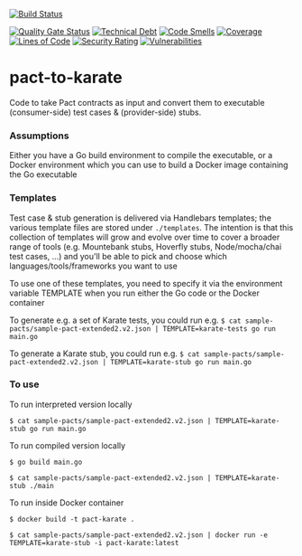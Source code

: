 [![Build Status](https://dev.azure.com/monch1962/monch1962/_apis/build/status/monch1962.pact-to-karate?branchName=master)](https://dev.azure.com/monch1962/monch1962/_build/latest?definitionId=7&branchName=master)

[![Quality Gate Status](https://sonarcloud.io/api/project_badges/measure?project=pact-to-karate&metric=alert_status)](https://sonarcloud.io/dashboard?id=pact-to-karate)
[![Technical Debt](https://sonarcloud.io/api/project_badges/measure?project=pact-to-karate&metric=sqale_index)](https://sonarcloud.io/dashboard?id=pact-to-karate)
[![Code Smells](https://sonarcloud.io/api/project_badges/measure?project=pact-to-karate&metric=code_smells)](https://sonarcloud.io/dashboard?id=pact-to-karate)
[![Coverage](https://sonarcloud.io/api/project_badges/measure?project=pact-to-karate&metric=coverage)](https://sonarcloud.io/dashboard?id=pact-to-karate)
[![Lines of Code](https://sonarcloud.io/api/project_badges/measure?project=pact-to-karate&metric=ncloc)](https://sonarcloud.io/dashboard?id=pact-to-karate)
[![Security Rating](https://sonarcloud.io/api/project_badges/measure?project=pact-to-karate&metric=security_rating)](https://sonarcloud.io/dashboard?id=pact-to-karate)
[![Vulnerabilities](https://sonarcloud.io/api/project_badges/measure?project=pact-to-karate&metric=vulnerabilities)](https://sonarcloud.io/dashboard?id=pact-to-karate)

# pact-to-karate

Code to take Pact contracts as input and convert them to executable (consumer-side) test cases & (provider-side) stubs.

### Assumptions

Either you have a Go build environment to compile the executable, or a Docker environment which you can use to build a Docker image containing the Go executable

### Templates

Test case & stub generation is delivered via Handlebars templates; the various template files are stored under `./templates`. The intention is that this collection of templates will grow and evolve over time to cover a broader range of tools (e.g. Mountebank stubs, Hoverfly stubs, Node/mocha/chai test cases, ...) and you'll be able to pick and choose which languages/tools/frameworks you want to use

To use one of these templates, you need to specify it via the environment variable TEMPLATE when you run either the Go code or the Docker container

To generate e.g. a set of Karate tests, you could run e.g. `$ cat sample-pacts/sample-pact-extended2.v2.json | TEMPLATE=karate-tests go run main.go`

To generate a Karate stub, you could run e.g. `$ cat sample-pacts/sample-pact-extended2.v2.json | TEMPLATE=karate-stub go run main.go`

### To use

To run interpreted version locally

`$ cat sample-pacts/sample-pact-extended2.v2.json | TEMPLATE=karate-stub go run main.go`

To run compiled version locally

`$ go build main.go`

`$ cat sample-pacts/sample-pact-extended2.v2.json | TEMPLATE=karate-stub ./main`

To run inside Docker container

`$ docker build -t pact-karate .`

`$ cat sample-pacts/sample-pact-extended2.v2.json | docker run -e TEMPLATE=karate-stub -i pact-karate:latest`

